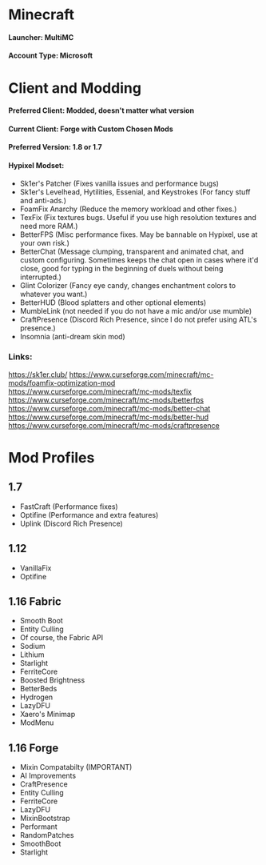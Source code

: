 # Minecraft
#### Launcher: MultiMC
#### Account Type: Microsoft


# Client and Modding
#### Preferred Client: Modded, doesn't matter what version
#### Current Client: Forge with Custom Chosen Mods
#### Preferred Version: 1.8 or 1.7
#### Hypixel Modset:
- Sk1er's Patcher (Fixes vanilla issues and performance bugs)
- Sk1er's Levelhead, Hytilities, Essenial, and Keystrokes (For fancy stuff and anti-ads.)
- FoamFix Anarchy (Reduce the memory workload and other fixes.)
- TexFix (Fix textures bugs. Useful if you use high resolution textures and need more RAM.)
- BetterFPS (Misc performance fixes. May be bannable on Hypixel, use at your own risk.)
- BetterChat (Message clumping, transparent and animated chat, and custom configuring. Sometimes keeps the chat open in cases where it'd close, good for typing in the beginning of duels without being interrupted.)
- Glint Colorizer (Fancy eye candy, changes enchantment colors to whatever you want.)
- BetterHUD (Blood splatters and other optional elements)
- MumbleLink (not needed if you do not have a mic and/or use mumble)
- CraftPresence (Discord Rich Presence, since I do not prefer using ATL's presence.)
- Insomnia (anti-dream skin mod)

### Links:
https://sk1er.club/
https://www.curseforge.com/minecraft/mc-mods/foamfix-optimization-mod
https://www.curseforge.com/minecraft/mc-mods/texfix
https://www.curseforge.com/minecraft/mc-mods/betterfps
https://www.curseforge.com/minecraft/mc-mods/better-chat
https://www.curseforge.com/minecraft/mc-mods/better-hud
https://www.curseforge.com/minecraft/mc-mods/craftpresence


# Mod Profiles
## 1.7
- FastCraft (Performance fixes)
- Optifine (Performance and extra features)
- Uplink (Discord Rich Presence)

## 1.12
- VanillaFix
- Optifine


## 1.16 Fabric
- Smooth Boot
- Entity Culling
- Of course, the Fabric API
- Sodium
- Lithium
- Starlight
- FerriteCore
- Boosted Brightness
- BetterBeds
- Hydrogen
- LazyDFU
- Xaero's Minimap
- ModMenu

## 1.16 Forge
- Mixin Compatabilty (IMPORTANT)
- AI Improvements
- CraftPresence
- Entity Culling
- FerriteCore
- LazyDFU
- MixinBootstrap
- Performant
- RandomPatches
- SmoothBoot
- Starlight
